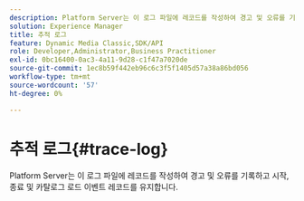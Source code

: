```yaml
---
description: Platform Server는 이 로그 파일에 레코드를 작성하여 경고 및 오류를 기록하고 시작, 종료 및 카탈로그 로드 이벤트 레코드를 유지합니다.
solution: Experience Manager
title: 추적 로그
feature: Dynamic Media Classic,SDK/API
role: Developer,Administrator,Business Practitioner
exl-id: 0bc16400-0ac3-4a11-9d28-c1f47a7020de
source-git-commit: 1ec8b59f442eb96c6c3f5f1405d57a38a86bd056
workflow-type: tm+mt
source-wordcount: '57'
ht-degree: 0%

---
```


# 추적 로그{#trace-log}

Platform Server는 이 로그 파일에 레코드를 작성하여 경고 및 오류를 기록하고 시작, 종료 및 카탈로그 로드 이벤트 레코드를 유지합니다.
